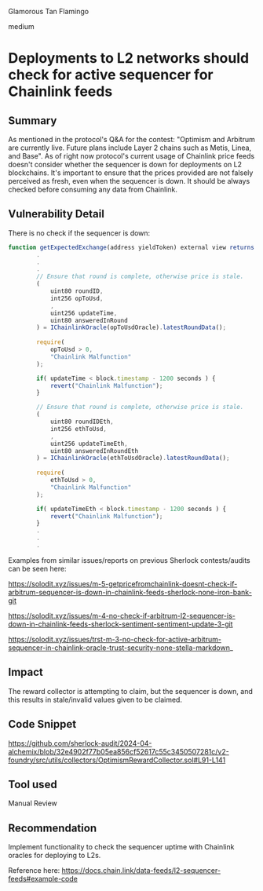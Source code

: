 Glamorous Tan Flamingo

medium

# Deployments to L2 networks should check for active sequencer for Chainlink feeds

## Summary

As mentioned in the protocol's Q&A for the contest: "Optimism and Arbitrum are currently live. Future plans include Layer 2 chains such as Metis, Linea, and Base". As of right now protocol's current usage of Chainlink price feeds doesn't consider whether the sequencer is down for deployments on L2 blockchains. It's important to ensure that the prices provided are not falsely perceived as fresh, even when the sequencer is down. It should be always checked before consuming any data from Chainlink.

## Vulnerability Detail

There is no check if the sequencer is down:

```javascript
function getExpectedExchange(address yieldToken) external view returns (uint256) {
        .
        .
        .
        // Ensure that round is complete, otherwise price is stale.
        (
            uint80 roundID,
            int256 opToUsd,
            ,
            uint256 updateTime,
            uint80 answeredInRound
        ) = IChainlinkOracle(opToUsdOracle).latestRoundData();
        
        require(
            opToUsd > 0, 
            "Chainlink Malfunction"
        );

        if( updateTime < block.timestamp - 1200 seconds ) {
            revert("Chainlink Malfunction");
        }

        // Ensure that round is complete, otherwise price is stale.
        (
            uint80 roundIDEth,
            int256 ethToUsd,
            ,
            uint256 updateTimeEth,
            uint80 answeredInRoundEth
        ) = IChainlinkOracle(ethToUsdOracle).latestRoundData();
        
        require(
            ethToUsd > 0, 
            "Chainlink Malfunction"
        );

        if( updateTimeEth < block.timestamp - 1200 seconds ) {
            revert("Chainlink Malfunction");
        }
        .
        .
        .
```

Examples from similar issues/reports on previous Sherlock contests/audits can be seen here: 

https://solodit.xyz/issues/m-5-getpricefromchainlink-doesnt-check-if-arbitrum-sequencer-is-down-in-chainlink-feeds-sherlock-none-iron-bank-git

https://solodit.xyz/issues/m-4-no-check-if-arbitrum-l2-sequencer-is-down-in-chainlink-feeds-sherlock-sentiment-sentiment-update-3-git

https://solodit.xyz/issues/trst-m-3-no-check-for-active-arbitrum-sequencer-in-chainlink-oracle-trust-security-none-stella-markdown_

## Impact

The reward collector is attempting to claim, but the sequencer is down, and this results in stale/invalid values given to be claimed.

## Code Snippet

https://github.com/sherlock-audit/2024-04-alchemix/blob/32e4902f77b05ea856cf52617c55c3450507281c/v2-foundry/src/utils/collectors/OptimismRewardCollector.sol#L91-L141

## Tool used

Manual Review

## Recommendation

Implement functionality to check the sequencer uptime with Chainlink oracles for deploying to L2s.

Reference here: https://docs.chain.link/data-feeds/l2-sequencer-feeds#example-code
